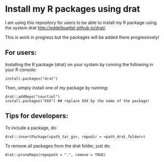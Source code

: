 # Install my R packages using drat

I am using this repository for users to be able to install my R package using the system drat http://eddelbuettel.github.io/drat/.

This is work in progress but the packages will be added there progressively!


## For users:

Installing the R package {drat} on your system by running the following in your R console:
```{r}
install.packages("drat")
```

Then, simply install one of my package by running:

```{r}
drat::addRepo("courtiol")
install.packages("XXX") ## replace XXX by the name of the package!
```


## Tips for developers:

To include a package, do:

```{r}
drat::insertPackage(<path_tar_gz>, repodir = <path_drat_folder>)
```

To remove all packages from the drat folder, just do:

```{r}
drat::pruneRepo(repopath = ".", remove = TRUE)
```
